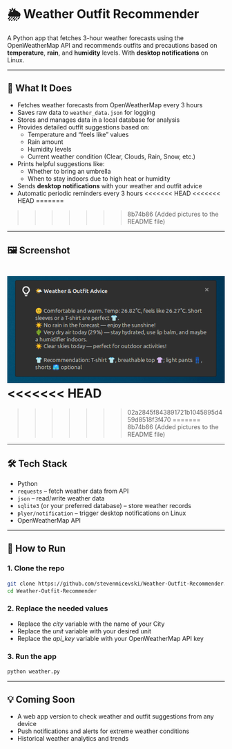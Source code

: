 # 🌦️ Weather Outfit Recommender

A Python app that fetches 3-hour weather forecasts using the OpenWeatherMap API and recommends outfits and precautions based on **temperature**, **rain**, and **humidity** levels. With **desktop notifications** on Linux.

---

## 🧠 What It Does

- Fetches weather forecasts from OpenWeatherMap every 3 hours
- Saves raw data to `weather_data.json` for logging
- Stores and manages data in a local database for analysis
- Provides detailed outfit suggestions based on:
  - Temperature and “feels like” values
  - Rain amount
  - Humidity levels
  - Current weather condition (Clear, Clouds, Rain, Snow, etc.)
- Prints helpful suggestions like:
  - Whether to bring an umbrella
  - When to stay indoors due to high heat or humidity
- Sends **desktop notifications** with your weather and outfit advice
- Automatic periodic reminders every 3 hours
<<<<<<< HEAD
<<<<<<< HEAD
=======
>>>>>>> 8b74b86 (Added pictures to the README file)

---

## 🖼️ Screenshot

![Weather App Screenshot](screenshots/weather_app.png)
<<<<<<< HEAD
=======
>>>>>>> 02a2845f843891721b1045895d459d8518f3f470
=======
>>>>>>> 8b74b86 (Added pictures to the README file)

---

## 🛠️ Tech Stack

- Python
- `requests` – fetch weather data from API
- `json` – read/write weather data
- `sqlite3` (or your preferred database) – store weather records
- `plyer/notification` – trigger desktop notifications on Linux
- OpenWeatherMap API

---

## 🚀 How to Run

### 1. Clone the repo

```bash
git clone https://github.com/stevenmicevski/Weather-Outfit-Recommender.git
cd Weather-Outfit-Recommender
```

### 2. Replace the needed values
- Replace the *city* variable with the name of your City
- Replace the *unit* variable with your desired unit
- Replace the *api_key* variable with your OpenWeatherMap API key

### 3. Run the app
```bash
python weather.py
```

---

## 💡 Coming Soon

- A web app version to check weather and outfit suggestions from any device
- Push notifications and alerts for extreme weather conditions
- Historical weather analytics and trends

